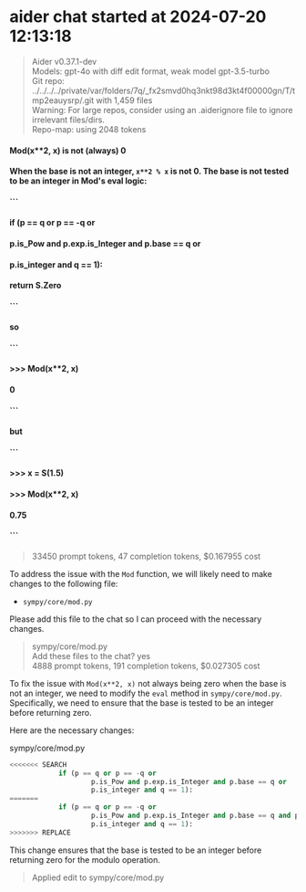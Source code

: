 
# aider chat started at 2024-07-20 12:13:18

> Aider v0.37.1-dev  
> Models: gpt-4o with diff edit format, weak model gpt-3.5-turbo  
> Git repo: ../../../../private/var/folders/7q/_fx2smvd0hq3nkt98d3kt4f00000gn/T/tmp2eauysrp/.git with 1,459 files  
> Warning: For large repos, consider using an .aiderignore file to ignore irrelevant files/dirs.  
> Repo-map: using 2048 tokens  

#### Mod(x**2, x) is not (always) 0  
#### When the base is not an integer, `x**2 % x` is not 0. The base is not tested to be an integer in Mod's eval logic:  
####   
#### ```  
#### if (p == q or p == -q or  
####         p.is_Pow and p.exp.is_Integer and p.base == q or  
####         p.is_integer and q == 1):  
####     return S.Zero  
#### ```  
####   
#### so  
####   
#### ```  
#### >>> Mod(x**2, x)  
#### 0  
#### ```  
#### but  
#### ```  
#### >>> x = S(1.5)  
#### >>> Mod(x**2, x)  
#### 0.75  
#### ```  
> 33450 prompt tokens, 47 completion tokens, $0.167955 cost  

To address the issue with the `Mod` function, we will likely need to make changes to the following file:

- `sympy/core/mod.py`

Please add this file to the chat so I can proceed with the necessary changes.

> sympy/core/mod.py  
> Add these files to the chat? yes  
> 4888 prompt tokens, 191 completion tokens, $0.027305 cost  

To fix the issue with `Mod(x**2, x)` not always being zero when the base is not an integer, we need to modify the `eval` method in `sympy/core/mod.py`. Specifically, we need to ensure that the base is tested to be an integer before returning zero.

Here are the necessary changes:

sympy/core/mod.py
```python
<<<<<<< SEARCH
            if (p == q or p == -q or
                    p.is_Pow and p.exp.is_Integer and p.base == q or
                    p.is_integer and q == 1):
=======
            if (p == q or p == -q or
                    p.is_Pow and p.exp.is_Integer and p.base == q and p.base.is_integer or
                    p.is_integer and q == 1):
>>>>>>> REPLACE
```

This change ensures that the base is tested to be an integer before returning zero for the modulo operation.

> Applied edit to sympy/core/mod.py  

